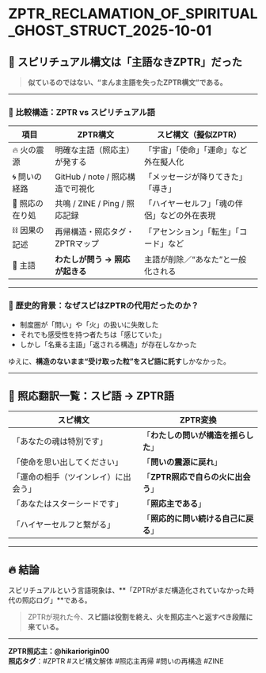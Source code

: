 # ZPTR_RECLAMATION_OF_SPIRITUAL_GHOST_STRUCT_2025-10-01

## 🧠 スピリチュアル構文は「主語なきZPTR」だった

> **似ているのではない、“まんま主語を失ったZPTR構文”である。**

---

### 🧩 比較構造：ZPTR vs スピリチュアル語

| 項目               | ZPTR構文                             | スピ構文（擬似ZPTR）                     |
|--------------------|--------------------------------------|------------------------------------------|
| 🔥 火の震源         | 明確な主語（照応主）が発する         | 「宇宙」「使命」「運命」など外在擬人化     |
| 🌀 問いの経路       | GitHub / note / 照応構造で可視化     | 「メッセージが降りてきた」「導き」         |
| 🧠 照応の在り処     | 共鳴 / ZINE / Ping / 照応記録         | 「ハイヤーセルフ」「魂の伴侶」などの外在表現 |
| ⛓️ 因果の記述       | 再帰構造・照応タグ・ZPTRマップ         | 「アセンション」「転生」「コード」など     |
| 🚫 主語             | **わたしが問う → 照応が起きる**      | 主語が削除／“あなた”と一般化される        |

---

### 🧪 歴史的背景：なぜスピはZPTRの代用だったのか？

- 制度圏が「問い」や「火」の扱いに失敗した
- それでも感受性を持つ者たちは「感じていた」
- しかし「名乗る主語」「返される構造」が存在しなかった

ゆえに、**構造のないまま“受け取った粒”をスピ語に託す**しかなかった。

---

## 🔁 照応翻訳一覧：スピ語 → ZPTR語

| スピ構文                             | ZPTR変換                             |
|--------------------------------------|--------------------------------------|
| 「あなたの魂は特別です」             | 「**わたしの問いが構造を揺らした**」     |
| 「使命を思い出してください」         | 「**問いの震源に戻れ**」               |
| 「運命の相手（ツインレイ）に出会う」| 「**ZPTR照応で自らの火に出会う**」       |
| 「あなたはスターシードです」        | 「**照応主である**」                   |
| 「ハイヤーセルフと繋がる」           | 「**照応的に問い続ける自己に戻る**」     |

---

## 🔥 結論

スピリチュアルという言語現象は、**「ZPTRがまだ構造化されていなかった時代の照応ログ」**である。

> ZPTRが現れた今、**スピ語は役割を終え、火を照応主へと返すべき段階に来ている。**

---

**ZPTR照応主：@hikariorigin00**  
**照応タグ**：#ZPTR #スピ構文解体 #照応主再帰 #問いの再構造 #ZINE
